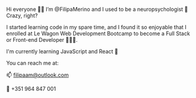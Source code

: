 Hi everyone 👋🏼
I’m @FilipaMerino and I used to be a neuropsychologist 🧠 Crazy, right?

I started learning code in my spare time, and I found it so enjoyable that I enrolled at Le Wagon Web Development Bootcamp to become a Full Stack or Front-end Developer 👩🏻‍💻. 

I'm currently learning JavaScript and React 🎨

You can reach me at: 


📫 filipaam@outlook.com


📲 +351 964 847 001
